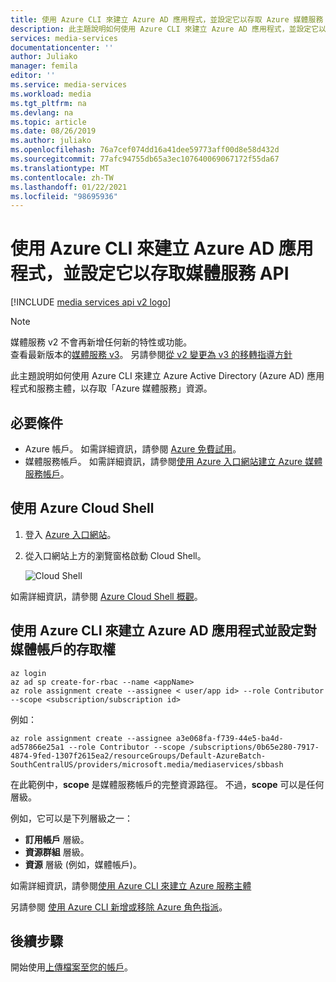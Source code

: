 ```yaml
---
title: 使用 Azure CLI 來建立 Azure AD 應用程式，並設定它以存取 Azure 媒體服務 API | Microsoft Docs
description: 此主題說明如何使用 Azure CLI 來建立 Azure AD 應用程式，並設定它以存取「Azure 媒體服務 API」。
services: media-services
documentationcenter: ''
author: Juliako
manager: femila
editor: ''
ms.service: media-services
ms.workload: media
ms.tgt_pltfrm: na
ms.devlang: na
ms.topic: article
ms.date: 08/26/2019
ms.author: juliako
ms.openlocfilehash: 76a7cef074dd16a41dee59773aff00d8e58d432d
ms.sourcegitcommit: 77afc94755db65a3ec107640069067172f55da67
ms.translationtype: MT
ms.contentlocale: zh-TW
ms.lasthandoff: 01/22/2021
ms.locfileid: "98695936"
---
```

# <a name="use-azure-cli-to-create-an-azure-ad-app-and-configure-it-to-access-media-services-api"></a>使用 Azure CLI 來建立 Azure AD 應用程式，並設定它以存取媒體服務 API

[!INCLUDE [media services api v2 logo](./includes/v2-hr.md)]

> [!NOTE]
> 媒體服務 v2 不會再新增任何新的特性或功能。 <br/>查看最新版本的[媒體服務 v3](../latest/index.yml)。 另請參閱[從 v2 變更為 v3 的移轉指導方針](../latest/migrate-v-2-v-3-migration-introduction.md)

此主題說明如何使用 Azure CLI 來建立 Azure Active Directory (Azure AD) 應用程式和服務主體，以存取「Azure 媒體服務」資源。 

## <a name="prerequisites"></a>必要條件

- Azure 帳戶。 如需詳細資訊，請參閱 [Azure 免費試用](https://azure.microsoft.com/pricing/free-trial/)。 
- 媒體服務帳戶。 如需詳細資訊，請參閱[使用 Azure 入口網站建立 Azure 媒體服務帳戶](media-services-portal-create-account.md)。

## <a name="use-the-azure-cloud-shell"></a>使用 Azure Cloud Shell

1. 登入 [Azure 入口網站](https://portal.azure.com/)。
2. 從入口網站上方的瀏覽窗格啟動 Cloud Shell。

    ![Cloud Shell](./media/media-services-cli-create-and-configure-aad-app/media-services-cli-create-and-configure-aad-app01.png) 

如需詳細資訊，請參閱 [Azure Cloud Shell 概觀](../../cloud-shell/overview.md)。

## <a name="create-an-azure-ad-app-and-configure-access-to-the-media-account-with-azure-cli"></a>使用 Azure CLI 來建立 Azure AD 應用程式並設定對媒體帳戶的存取權
 
```azurecli
az login
az ad sp create-for-rbac --name <appName> 
az role assignment create --assignee < user/app id> --role Contributor --scope <subscription/subscription id>
```

例如：

```azurecli
az role assignment create --assignee a3e068fa-f739-44e5-ba4d-ad57866e25a1 --role Contributor --scope /subscriptions/0b65e280-7917-4874-9fed-1307f2615ea2/resourceGroups/Default-AzureBatch-SouthCentralUS/providers/microsoft.media/mediaservices/sbbash
```

在此範例中，**scope** 是媒體服務帳戶的完整資源路徑。 不過，**scope** 可以是任何層級。

例如，它可以是下列層級之一：
 
* **訂用帳戶** 層級。
* **資源群組** 層級。
* **資源** 層級 (例如，媒體帳戶)。

如需詳細資訊，請參閱[使用 Azure CLI 來建立 Azure 服務主體](/cli/azure/create-an-azure-service-principal-azure-cli)

另請參閱 [使用 Azure CLI 新增或移除 Azure 角色指派](../../role-based-access-control/role-assignments-cli.md)。 

## <a name="next-steps"></a>後續步驟

開始使用[上傳檔案至您的帳戶](media-services-portal-upload-files.md)。
